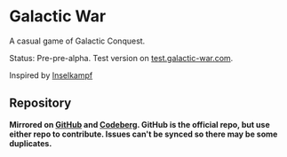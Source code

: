 # Galactic War

A casual game of Galactic Conquest.

Status: Pre-pre-alpha. Test version on [test.galactic-war.com](https://test.galactic-war.com).

Inspired by [Inselkampf](https://ik-seite.de/en/index.php)

## Repository

**Mirrored on [GitHub](https://github.com/arcuru/galactic-war) and [Codeberg](https://codeberg.org/arcuru/galactic-war). GitHub is the official repo, but use either repo to contribute. Issues can't be synced so there may be some duplicates.**
